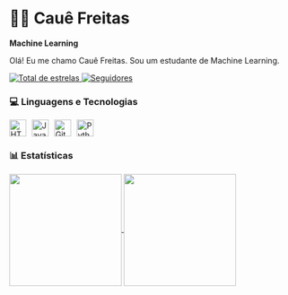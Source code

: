 # 👨‍💻 Cauê Freitas

**Machine Learning**

Olá! Eu me chamo Cauê Freitas. Sou um estudante de Machine Learning.

<a href="https://github.com/ImagineRavens02?tab=repositories&sort=stargazers">
    <img 
        alt="Total de estrelas" 
        title="Total de estrelas GitHub" 
        src="https://custom-icon-badges.demolab.com/github/stars/ImagineRavens02?color=55960c&style=for-the-badge&labelColor=488207&logo=star&label=estrelas"
    />
</a>
<a href="https://github.com/ImagineRavens02?tab=followers">
    <img 
        alt="Seguidores" 
        title="Me siga no GitHub" 
        src="https://custom-icon-badges.demolab.com/github/followers/ImagineRavens02?color=236ad3&labelColor=1155ba&style=for-the-badge&logo=github&label=Seguidores&logoColor=white"
    />
</a>

### 💻 Linguagens e Tecnologias
<div style="display: flex; align-items: center; gap: 10px;">
    <img alt="HTML" title="HTML" width="30px" src="https://cdn.jsdelivr.net/gh/devicons/devicon@latest/icons/html5/html5-original.svg" />
    <img alt="JavaScript" title="JavaScript" width="30px" src="https://cdn.jsdelivr.net/gh/devicons/devicon@latest/icons/javascript/javascript-original.svg" />
    <img alt="Git" title="Git" width="30px" src="https://cdn.jsdelivr.net/gh/devicons/devicon@latest/icons/git/git-original.svg" />
    <img alt="Python" title="Python" width="30px" src="https://cdn.jsdelivr.net/gh/devicons/devicon@latest/icons/python/python-original.svg" />
</div>

### 📊 Estatísticas

<a href="https://github.com/ImagineRavens02/github-readme-stats">
  <img height=200 align="center" src="https://github-readme-stats.vercel.app/api?username=ImagineRavens02" />
</a>
<a href="https://github.com/ImagineRavens02/convoychat">
  <img height=200 align="center" src="https://github-readme-stats.vercel.app/api/top-langs?username=ImagineRavens02&layout=compact&langs_count=8&card_width=320" />
</a>





